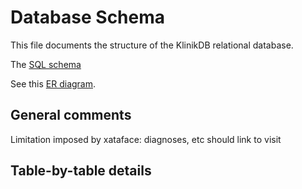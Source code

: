 # Database Schema

This file documents the structure of the KlinikDB relational database.

The [SQL schema](../sql/klinikDB.sql)

See this [ER diagram](img/schema.png).

## General comments

Limitation imposed by xataface: diagnoses, etc should link to visit 

## Table-by-table details


